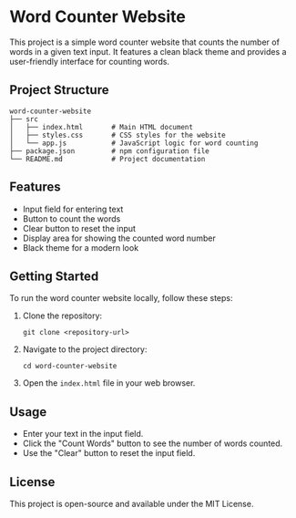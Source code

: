# Word Counter Website

This project is a simple word counter website that counts the number of words in a given text input. It features a clean black theme and provides a user-friendly interface for counting words.

## Project Structure

```
word-counter-website
├── src
│   ├── index.html       # Main HTML document
│   ├── styles.css       # CSS styles for the website
│   └── app.js           # JavaScript logic for word counting
├── package.json         # npm configuration file
└── README.md            # Project documentation
```

## Features

- Input field for entering text
- Button to count the words
- Clear button to reset the input
- Display area for showing the counted word number
- Black theme for a modern look

## Getting Started

To run the word counter website locally, follow these steps:

1. Clone the repository:
   ```
   git clone <repository-url>
   ```

2. Navigate to the project directory:
   ```
   cd word-counter-website
   ```

3. Open the `index.html` file in your web browser.

## Usage

- Enter your text in the input field.
- Click the "Count Words" button to see the number of words counted.
- Use the "Clear" button to reset the input field.

## License

This project is open-source and available under the MIT License.